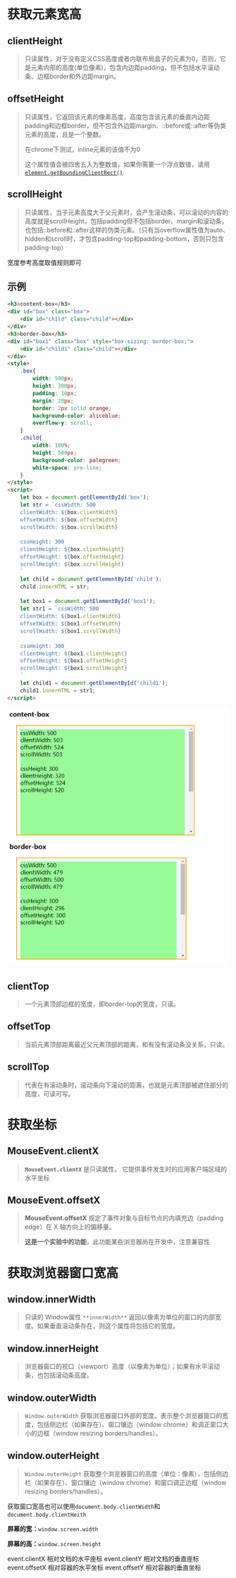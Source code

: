 # 获取元素宽高

## clientHeight

> 只读属性，对于没有定义CSS高度或者内联布局盒子的元素为0，否则，它是元素内部的高度(单位像素)，包含内边距padding，但不包括水平滚动条、边框border和外边距margin。

## offsetHeight

> 只读属性，它返回该元素的像素高度，高度包含该元素的垂直内边距padding和边框border，但不包含外边距margin、::before或::after等伪类元素的高度，且是一个整数。
>
> 在chrome下测试，inline元素的该值不为0
>
> 这个属性值会被四舍五入为整数值，如果你需要一个浮点数值，请用 [`element.getBoundingClientRect()`](https://developer.mozilla.org/zh-CN/docs/Web/API/Element/getBoundingClientRect).

## scrollHeight

>  只读属性，当子元素高度大于父元素时，会产生滚动条，可以滚动的内容的高度就是scrollHeight，包括padding但不包括border、margin和滚动条，也包括::before和::after这样的伪类元素。（只有当overflow属性值为auto、hidden和scroll时，才包含padding-top和padding-bottom，否则只包含padding-top）



宽度参考高度取值规则即可



## 示例

```html
<h3>content-box</h3>
<div id="box" class="box">
    <div id="child" class="child"></div>
</div>
<h3>border-box</h3>
<div id="box1" class="box" style="box-sizing: border-box;">
    <div id="child1" class="child"></div>
</div>
<style>
    .box{
        width: 500px;
        height: 300px;
        padding: 10px;
        margin: 20px;
        border: 2px solid orange;
        background-color: aliceblue;
        overflow-y: scroll;
    }
    .child{
        width: 100%;
        height: 500px;
        background-color: palegreen;
        white-space: pre-line;
    }
</style>
<script>
    let box = document.getElementById('box');
    let str = `cssWidth: 500
    clientWidth: ${box.clientWidth}
    offsetWidth: ${box.offsetWidth}
    scrollWidth: ${box.scrollWidth}
    
    cssHeight: 300
    clientHeight: ${box.clientHeight}
    offsetHeight: ${box.offsetHeight}
    scrollHeight: ${box.scrollHeight}
    `
    let child = document.getElementById('child');
    child.innerHTML = str;

    let box1 = document.getElementById('box1');
    let str1 = `cssWidth: 500
    clientWidth: ${box1.clientWidth}
    offsetWidth: ${box1.offsetWidth}
    scrollWidth: ${box1.scrollWidth}

    cssHeight: 300
    clientHeight: ${box1.clientHeight}
    offsetHeight: ${box1.offsetHeight}
    scrollHeight: ${box1.scrollHeight}
    `
    let child1 = document.getElementById('child1');
    child1.innerHTML = str1;
</script>
```

![](./image/DOM获取宽高.PNG)

## clientTop

> 一个元素顶部边框的宽度，即border-top的宽度，只读。

## offsetTop

> 当前元素顶部距离最近父元素顶部的距离，和有没有滚动条没关系，只读。

## scrollTop

> 代表在有滚动条时，滚动条向下滚动的距离，也就是元素顶部被遮住部分的高度，可读可写。



# 获取坐标

## MouseEvent.clientX

> **`MouseEvent.clientX`** 是只读属性， 它提供事件发生时的应用客户端区域的水平坐标 

## MouseEvent.offsetX

> **MouseEvent.offsetX** 规定了事件对象与目标节点的内填充边（padding edge）在 X 轴方向上的偏移量。
>
> **这是一个实验中的功能**，此功能某些浏览器尚在开发中，注意兼容性



# 获取浏览器窗口宽高

## window.innerWidth

> 只读的 Window属性 `**innerWidth**` 返回以像素为单位的窗口的内部宽度。如果垂直滚动条存在，则这个属性将包括它的宽度。

## window.innerHeight

> 浏览器窗口的视口（viewport）高度（以像素为单位）；如果有水平滚动条，也包括滚动条高度。

## window.outerWidth

> `Window.outerWidth` 获取浏览器窗口外部的宽度。表示整个浏览器窗口的宽度，包括侧边栏（如果存在）、窗口镶边（window chrome）和调正窗口大小的边框（window resizing borders/handles）。

## window.outerHeight

> `Window.outerHeight` 获取整个浏览器窗口的高度（单位：像素），包括侧边栏（如果存在）、窗口镶边（window chrome）和窗口调正边框（window resizing borders/handles）。



获取窗口宽高也可以使用`document.body.clientWidth`和`document.body.clientHeith`

**屏幕的宽：**`window.screen.width`

**屏幕的高：**`window.screen.height`



event.clientX 相对文档的水平座标
event.clientY 相对文档的垂直座标
event.offsetX 相对容器的水平坐标
event.offsetY 相对容器的垂直坐标